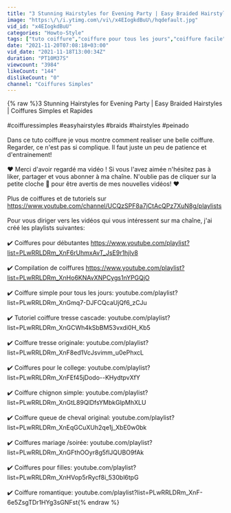 ```yaml
---
title: "3 Stunning Hairstyles for Evening Party | Easy Braided Hairstyles | Coiffures Simples et Rapides"
image: "https:\/\/i.ytimg.com\/vi\/x4EIogkdBuU\/hqdefault.jpg"
vid_id: "x4EIogkdBuU"
categories: "Howto-Style"
tags: ["tuto coiffure","coiffure pour tous les jours","coiffure facile"]
date: "2021-11-20T07:08:18+03:00"
vid_date: "2021-11-18T13:00:34Z"
duration: "PT10M37S"
viewcount: "3984"
likeCount: "144"
dislikeCount: "0"
channel: "Coiffures Simples"
---
```

{% raw %}3 Stunning Hairstyles for Evening Party | Easy Braided Hairstyles | Coiffures Simples et Rapides<br /><br />#coiffuressimples #easyhairstyles #braids #hairstyles #peinado<br /><br />Dans ce tuto coiffure je vous montre comment realiser une belle coiffure. Regarder, ce n'est pas si complique. Il faut juste un peu de patience et d'entrainement!<br /><br />❤️ Merci d'avoir regardé ma vidéo ! Si vous l'avez aimée n'hésitez pas à liker, partager et vous abonner à ma chaîne. N'oublie pas de cliquer sur la petite cloche 🔔 pour être avertis de mes nouvelles vidéos! ❤️<br /><br />Plus de coiffures et de tutoriels sur <a rel="nofollow" target="blank" href="https://www.youtube.com/channel/UCQzSPF8a7jCtAcQPz7XuN8g/playlists">https://www.youtube.com/channel/UCQzSPF8a7jCtAcQPz7XuN8g/playlists</a><br /><br />Pour vous diriger vers les vidéos qui vous intéressent sur ma chaîne, j'ai créé les playlists suivantes: <br /><br />✔️ Coiffures pour débutantes <a rel="nofollow" target="blank" href="https://www.youtube.com/playlist?list=PLwRRLDRm_XnF6rUhmxAvT_JsE9r1hjlv8">https://www.youtube.com/playlist?list=PLwRRLDRm_XnF6rUhmxAvT_JsE9r1hjlv8</a><br /><br />✔️ Compilation de coiffures <a rel="nofollow" target="blank" href="https://www.youtube.com/playlist?list=PLwRRLDRm_XnHo6KNAvXNPCygs1nYPGQjO">https://www.youtube.com/playlist?list=PLwRRLDRm_XnHo6KNAvXNPCygs1nYPGQjO</a><br /><br />✔️ Coiffure simple pour tous les jours: youtube.com/playlist?list=PLwRRLDRm_XnGmq7-DJFCQcaUjQf6_zCJu<br /><br />✔️ Tutoriel coiffure tresse cascade: youtube.com/playlist?list=PLwRRLDRm_XnGCWh4kSbBM53vxdi0H_Kb5<br /><br />✔️ Coiffure tresse originale: youtube.com/playlist?list=PLwRRLDRm_XnF8ed1VcJsvimm_u0ePhxcL<br /><br />✔️ Coiffures pour le college: youtube.com/playlist?list=PLwRRLDRm_XnFEf45jDodo--KHydtpvXfY<br /><br />✔️ Coiffure chignon simple: youtube.com/playlist?list=PLwRRLDRm_XnGtL89QlDfsYMbkGlpMhXLU<br /><br />✔️ Coiffure queue de cheval original: youtube.com/playlist?list=PLwRRLDRm_XnEqGCuXUh2qe1j_XbE0w0bk<br /><br />✔️ Coiffures mariage /soirée: youtube.com/playlist?list=PLwRRLDRm_XnGFthOOyr8g5flJQUBO9fAk<br /><br />✔️ Coiffures pour filles: youtube.com/playlist?list=PLwRRLDRm_XnHVop5rRycf8i_530bl6tpG<br /><br />✔️ Coiffure romantique: youtube.com/playlist?list=PLwRRLDRm_XnF-6e5ZsgTDr1HYg3sGNFst{% endraw %}

